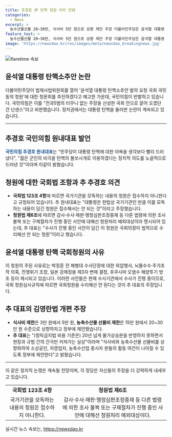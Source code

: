 ```yaml
---
title: 추경호 尹 탄핵 청원 처리 안돼
categories:
  - News
excerpt: >
  농수산물선물 20~30만, 식사비 5만 원으로 상향 제안 주장 더불어민주당은 윤석열 대통령 탄핵 청문회 추진 발표에 국민의힘은 넌센스 반발. 추경호 국민의힘 원내대표는 청원 내용을 규율하는 법조인에 대해 주장.  추경호 원내대표는 김영란법 개편 주장, 현행 식사비 5만, 농수산물 선물 20~30만으로 제안했다.
feature_text: >
  농수산물선물 20~30만, 식사비 5만 원으로 상향 제안 주장 더불어민주당은 윤석열 대통령 탄핵 청문회 추진 발표에 국민의힘은 넌센스 반발. 추경호 국민의힘 원내대표는 청원 내용을 규율하는 법조인에 대해 주장.  추경호 원내대표는 김영란법 개편 주장, 현행 식사비 5만, 농수산물 선물 20~30만으로 제안했다.
image: 'https://newsdao.kr/res/images/meta/newsdao_breakingnews.jpg'
---
```


<p><img src="https://newsdao.kr/res/images/meta/newsdao_breakingnews.jpg" alt="flaretime 속보" /></p>

<h2 data-ke-size="size28">윤석열 대통령 탄핵소추안 논란</h2>

<p data-ke-size="size16">더불어민주당이 법제사법위원회를 열어 '윤석열 대통령 탄핵소추안 발의 요청 국회 국민동의 청원'에 대한 청문회를 추진하겠다고 예고한 가운데, 국민의힘이 반발하고 있습니다. 국민의힘은 이를 "전과5범의 터무니 없는 주장을 신성한 국회 안으로 끌어 오겠단 건 넌센스"라고 비판했습니다. 정치권에서는 대통령 탄핵을 둘러싼 논란이 계속되고 있습니다.</p>

<hr data-ke-size="size16">

<h2 data-ke-size="size24">추경호 국민의힘 원내대표 발언</h2>

<p data-ke-size="size16"><b><span style="color: #1a5490;">국민의힘 추경호 원내대표</span></b>는 "민주당이 대통령 탄핵에 대한 야욕을 생각보다 빨리 드러냈다", "젊은 군인의 비극을 탄핵의 불쏘시개로 이용하겠다는 정치적 의도를 노골적으로 드러낸 것"이라며 이같이 밝혔습니다.</p>

<h2 data-ke-size="size24">청원에 대한 국회법 조항과 추 추경호 의견</h2>

<ul data-ke-size="size16">
  <li><b>국회법 123조 4항</b>에 따르면 국가기관을 모독하는 내용의 청원은 접수하지 아니한다고 규정되어 있습니다. 추 원내대표는 "대통령은 헌법상 국가기관인 만큼 이를 모독하는 내용이 담긴 청원은 접수해서는 안 되는 것"이라고 주장했습니다.</li>
  <li><b>청원법 제6조</b>에 따르면 감사·수사·재판·행정심판조정중재 등 다른 법령에 의한 조사 불복 또는 구제절차가 진행 중인 사안에 대해선 청원처리 예외대상이라 명시되어 있는데, 추 대표는 "수사가 진행 중인 사안이 담긴 이 청원은 국회의장이 법적으로 수리해선 안 되는 청원"이라고 했습니다.</li>
</ul>

<h2 data-ke-size="size24">윤석열 대통령 탄핵 국회청원의 사유</h2>

<p data-ke-size="size16">이 청원의 주된 사유로는 박정훈 전 해병대 수사단장에 대한 외압행사, 뇌물수수·주가조작 의혹, 전쟁위기 조장, 일본 강제징용 제3자 변제 결정, 후쿠시마 오염수 해양투기 방조 등이 제시되고 있습니다. 이러한 사안들은 현재 수사기관에서 수사가 진행 중이므로, 국회 청원심사규칙에 따르면 국회청원을 수리해선 안 된다는 것이 추 대표의 주장입니다.</p>

<h2 data-ke-size="size24">추 대표의 김영란법 개편 주장</h2>

<ul data-ke-size="size16">
  <li><b>식사비 제한</b>은 3만 원에서 5만 원, <b>농축수산물 선물비 제한</b>은 15만 원에서 20~30만 원 수준으로 상향하자고 정부에 제안했습니다.</li>
  <li><b>추 대표</b>는 "(청탁금지법 비용 기준은) 20년 넘게 물가상승분을 반영하지 못하면서 현장과 규범 간의 간극만 커져가는 실상"이라며 "식사비와 농축수산물 선물비를 상향화하여 소상공인, 자영업자, 농축수산업 종사자 분들의 활동 여건이 나아질 수 있도록 정부에 제안한다"고 밝혔습니다.</li>
</ul>

<hr data-ke-size="size16">

<p data-ke-size="size16">이 같은 정치적 논쟁은 계속될 전망이며, 각 정당은 자신들의 주장을 더 강력하게 내세우고 있습니다.</p>

<table>
  <tr>
    <td style="text-align: center; height: 17px;"><b>국회법 123조 4항</b></td>
    <td style="text-align: center; height: 17px;"><b>청원법 제6조</b></td>
  </tr>
  <tr>
    <td style="text-align: center; height: 17px;">국가기관을 모독하는 내용의 청원은 접수하지 아니한다.</td>
    <td style="text-align: center; height: 17px;">감사·수사·재판·행정심판조정중재 등 다른 법령에 의한 조사 불복 또는 구제절차가 진행 중인 사안에 대해선 청원처리 예외대상이다.</td>
  </tr>
</table>
실시간 뉴스 속보는, <a href="https://newsdao.kr" rel="dofollow">https://newsdao.kr</a>


